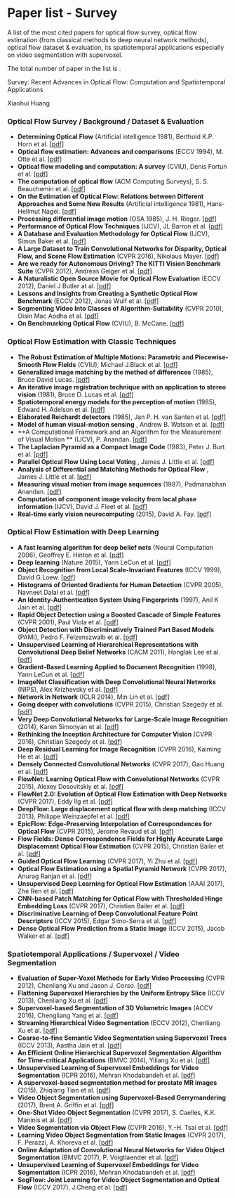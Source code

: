 # Paper list - Survey

A list of the most cited papers for optical flow survey, optical flow estimation (from classical methods to deep neural network methods), optical flow dataset & evaluation, its spatiotemporal applications especially on video segmentation with supervoxel.

The total number of paper in the list is .

Survey: Recent Advances in Optical Flow: Computation and Spatiotemporal Applications

Xiaohui Huang

### Optical Flow Survey / Background / Dataset & Evaluation
- **Determining Optical Flow** (Artificial intelligence 1981), Berthold K.P. Horn et al. [[pdf]](http://image.diku.dk/imagecanon/material/HornSchunckOptical_Flow.pdf)
- **Optical flow estimation: Advances and comparisons** (ECCV 1994), M. Otte et al. [[pdf]](https://link.springer.com/chapter/10.1007/3-540-57956-7_5)
- **Optical flow modeling and computation: A survey** (CVIU), Denis Fortun et al. [[pdf]](https://hal.inria.fr/hal-01104081v2/document)
- **The computation of optical flow** (ACM Computing Surveys), S. S. Beauchemin et al. [[pdf]](http://www.csd.uwo.ca/faculty/beau/PAPERS/acm-95.pdf)
- **On the Estimation of Optical Flow: Relations between Different Approaches and Some New Results** (Artificial intelligence 1981), Hans-Hellmut Nagel. [[pdf]](http://www-pequan.lip6.fr/~bereziat/cours/master/vision/papers/nagel87.pdf)
- **Processing differential image motion** (OSA 1985), J. H. Rieger. [[pdf]](https://www.osapublishing.org/josaa/abstract.cfm?uri=josaa-2-2-354)
- **Performance of Optical Flow Techniques** (IJCV), JL Barron et al. [[pdf]](http://www.cs.toronto.edu/~fleet/research/Papers/ijcv-94.pdf)
- **A Database and Evaluation Methodology for Optical Flow** (IJCV), Simon Baker et al. [[pdf]](http://static.cs.brown.edu/people/black/Papers/flowEval07.pdf)
- **A Large Dataset to Train Convolutional Networks for Disparity, Optical Flow, and Scene Flow Estimation** (CVPR 2016), Nikolaus Mayer. [[pdf]](https://arxiv.org/pdf/1512.02134.pdf)
- **Are we ready for Autonomous Driving? The KITTI Vision Benchmark Suite** (CVPR 2012),  Andreas Geiger et al. [[pdf]](http://www.cvlibs.net/publications/Geiger2012CVPR.pdf)
- **A Naturalistic Open Source Movie for Optical Flow Evaluation** (ECCV 2012), Daniel J Butler at al. [[pdf]](https://homes.cs.washington.edu/~djbutler/papers/ButlerECCV2012.pdf)
- **Lessons and Insights from Creating a Synthetic Optical Flow Benchmark** (ECCV 2012), Jonas Wulf et al. [[pdf]](http://files.is.tue.mpg.de/black/papers/WulffECCVws2012.pdf)
- **Segmenting Video Into Classes of Algorithm-Suitability** (CVPR 2010), Oisin Mac Aodha et al. [[pdf]](http://citeseerx.ist.psu.edu/viewdoc/download?doi=10.1.1.615.3634&rep=rep1&type=pdf)
- **On Benchmarking Optical Flow** (CVIU), B. McCane. [[pdf]](https://ac.els-cdn.com/S1077314201909300/1-s2.0-S1077314201909300-main.pdf?_tid=41e8248e-ca4c-11e7-abcf-00000aab0f6c&acdnat=1510781633_1ecc3afce772ba8afbb15fcf3705cabb)

### Optical Flow Estimation with Classic Techniques
- **The Robust Estimation of Multiple Motions: Parametric and Piecewise-Smooth Flow Fields** (CVIU), Michael J.Black et al. [[pdf]](http://cs.brown.edu/~black/Papers/cviu.63.1.1996.pdf)
- **Generalized image matching by the method of differences** (1985), Bruce David Lucas. [[pdf]](https://www.ri.cmu.edu/pub_files/pub4/lucas_bruce_d_1984_1/lucas_bruce_d_1984_1.pdf)
- **An iterative image registration technique with an application to stereo vision** (1981), Bruce D. Lucas et al. [[pdf]](https://www.ri.cmu.edu/pub_files/pub3/lucas_bruce_d_1981_2/lucas_bruce_d_1981_2.pdf)
- **Spatiotemporal energy models for the perception of motion** (1985), Edward H. Adelson et al. [[pdf]](http://persci.mit.edu/pub_pdfs/spatio85.pdf)
- **Elaborated Reichardt detectors** (1985), Jan P. H. van Santen et al. [[pdf]](http://cns.bu.edu/Profiles/Mingolla.html/cnsftp/pdf/vanSantenSperling1985EReichardt.pdf)
- **Model of human visual-motion sensing** , Andrew B. Watson et al. [[pdf]](https://www.osapublishing.org/DirectPDFAccess/906BD1FA-00E2-8F7B-8917C5DD77CC87E4_1949/josaa-2-2-322.pdf?da=1&id=1949&seq=0&mobile=no)
- **A Computational Framework and an Algorithm for the Measurement of Visual Motion ** (IJCV), P. Anandan. [[pdf]](http://www-pequan.lip6.fr/~bereziat/cours/master/vision/papers/anandan89.pdf)
- **The Laplacian Pyramid as a Compact Image Code** (1983), Peter J. Burt et al. [[pdf]](http://persci.mit.edu/pub_pdfs/pyramid83.pdf)
- **Parallel Optical Flow Using Local Voting** , James J. Little et al. [[pdf]](http://www.kyb.tuebingen.mpg.de/fileadmin/user_upload/files/publications/pdfs/pdf778.pdf)
- **Analysis of Differential and Matching Methods for Optical Flow** , James J. Little et al. [[pdf]](http://ieeexplore.ieee.org/stamp/stamp.jsp?arnumber=47107)
- **Measuring visual motion from image sequences** (1987), Padmanabhan Anandan. [[pdf]](https://web.cs.umass.edu/publication/docs/1987/UM-CS-1987-021.pdf)
- **Computation of component image velocity from local phase information** (IJCV), David J. Fleet et al. [[pdf]](https://link.springer.com/article/10.1007/BF00056772)
- **Real-time early vision neurocomputing** (2015), David A. Fay. [[pdf]](http://ieeexplore.ieee.org/stamp/stamp.jsp?arnumber=155250)

### Optical Flow Estimation with Deep Learning
- **A fast learning algorithm for deep belief nets** (Neural Computation 2006), Geoffrey E. Hinton et al. [[pdf]](https://www.cs.toronto.edu/~hinton/absps/fastnc.pdf)
- **Deep learning** (Nature 2015), Yann LeCun et al. [[pdf]](https://www.nature.com/articles/nature14539.pdf)
- **Object Recognition from Local Scale-Invariant Features** (ICCV 1999), David G.Loew. [[pdf]](http://www.cs.ubc.ca/~lowe/papers/iccv99.pdf)
- **Histograms of Oriented Gradients for Human Detection** (CVPR 2005), Navneet Dalal et al. [[pdf]](https://courses.engr.illinois.edu/ece420/fa2017/hog_for_human_detection.pdf)
- **An Identity-Authentication System Using Fingerprints** (1997), Anil K Jain et al. [[pdf]](http://ieeexplore.ieee.org/stamp/stamp.jsp?arnumber=628674)
- **Rapid Object Detection using a Boosted Cascade of Simple Features** (CVPR 2001), Paul Viola et al. [[pdf]](https://www.cs.cmu.edu/~efros/courses/LBMV07/Papers/viola-cvpr-01.pdf)
- **Object Detection with Discriminatively Trained Part Based Models** (PAMI), Pedro F. Felzenszwalb et al. [[pdf]](https://cs.brown.edu/~pff/papers/lsvm-pami.pdf)
- **Unsupervised Learning of Hierarchical Representations with Convolutional Deep Belief Networks** (CACM 2011), Honglak Lee et al. [[pdf]](https://www.cs.princeton.edu/~rajeshr/papers/cacm2011-researchHighlights-convDBN.pdf)
- **Gradient-Based Learning Applied to Document Recognition** (1998), Yann LeCun et al. [[pdf]](http://yann.lecun.com/exdb/publis/pdf/lecun-01a.pdf)
- **ImageNet Classification with Deep Convolutional Neural Networks** (NIPS), Alex Krizhevsky et al. [[pdf]](https://papers.nips.cc/paper/4824-imagenet-classification-with-deep-convolutional-neural-networks.pdf)
- **Network In Network** (ICLR 2014), Min Lin et al. [[pdf]](https://arxiv.org/pdf/1312.4400.pdf)
- **Going deeper with convolutions** (CVPR 2015), Christian Szegedy et al. [[pdf]](https://arxiv.org/pdf/1409.4842.pdf)
- **Very Deep Convolutional Networks for Large-Scale Image Recognition** (2014), Karen Simonyan et al. [[pdf]](https://arxiv.org/pdf/1409.1556.pdf)
- **Rethinking the Inception Architecture for Computer Vision** (CVPR 2016), Christian Szegedy et al. [[pdf]](https://arxiv.org/pdf/1512.00567.pdf)
- **Deep Residual Learning for Image Recognition** (CVPR 2016), Kaiming He et al. [[pdf]](https://www.cv-foundation.org/openaccess/content_cvpr_2016/papers/He_Deep_Residual_Learning_CVPR_2016_paper.pdf)
- **Densely Connected Convolutional Networks** (CVPR 2017), Gao Huang et al. [[pdf]](https://arxiv.org/pdf/1608.06993.pdf)
- **FlowNet: Learning Optical Flow with Convolutional Networks** (CVPR 2015), Alexey Dosovitskiy et al. [[pdf]](http://ieeexplore.ieee.org/stamp/stamp.jsp?arnumber=7410673)
- **FlowNet 2.0: Evolution of Optical Flow Estimation with Deep Networks** (CVPR 2017), Eddy Ilg et al. [[pdf]](https://arxiv.org/pdf/1612.01925.pdf)
- **DeepFlow: Large displacement optical flow with deep matching** (ICCV 2013), Philippe Weinzaepfel et al. [[pdf]](https://www.cv-foundation.org/openaccess/content_iccv_2013/papers/Weinzaepfel_DeepFlow_Large_Displacement_2013_ICCV_paper.pdf)
- **EpicFlow: Edge-Preserving Interpolation of Correspondences for Optical Flow** (CVPR 2015), Jerome Revaud et al. [[pdf]](https://arxiv.org/pdf/1501.02565.pdf)
- **Flow Fields: Dense Correspondence Fields for Highly Accurate Large Displacement Optical Flow Estimation** (CVPR 2015), Christian Bailer et al. [[pdf]](https://arxiv.org/pdf/1508.05151.pdf)
- **Guided Optical Flow Learning** (CVPR 2017), Yi Zhu et al. [[pdf]](https://arxiv.org/pdf/1702.02295.pdf)
- **Optical Flow Estimation using a Spatial Pyramid Network** (CVPR 2017), Anurag Ranjan et al. [[pdf]](https://arxiv.org/pdf/1611.00850.pdf)
- **Unsupervised Deep Learning for Optical Flow Estimation** (AAAI 2017), Zhe Ren et al. [[pdf]](https://aaai.org/ocs/index.php/AAAI/AAAI17/paper/view/14388/13940)
- **CNN-based Patch Matching for Optical Flow with Thresholded Hinge Embedding Loss** (CVPR 2017), Christian Bailer et al. [[pdf]](https://arxiv.org/pdf/1607.08064.pdf)
- **Discriminative Learning of Deep Convolutional Feature Point Descriptors** (ICCV 2015), Edgar Simo-Serra et al. [[pdf]](http://ieeexplore.ieee.org/stamp/stamp.jsp?arnumber=7410379)
- **Dense Optical Flow Prediction from a Static Image** (ICCV 2015), Jacob Walker et al. [[pdf]](http://ieeexplore.ieee.org/stamp/stamp.jsp?arnumber=7410638)

### Spatiotemporal Applications / Supervoxel / Video Segmentation
- **Evaluation of Super-Voxel Methods for Early Video Processing** (CVPR 2012), Chenliang Xu and Jason J. Corso. [[pdf]](https://www.cse.buffalo.edu//~jcorso/pubs/jcorso_CVPR2012_svx.pdf)
- **Flattening Supervoxel Hierarchies by the Uniform Entropy Slice** (ICCV 2013), Chenliang Xu et al. [[pdf]](https://www.cse.buffalo.edu//~jcorso/pubs/jcorso_ICCV2013_hieflat.pdf)
- **Supervoxel-based Segmentation of 3D Volumetric Images** (ACCV 2016), Chengliang Yang et al. [[pdf]](https://www.cise.ufl.edu/~cy2/pdf/0528.pdf)
- **Streaming Hierarchical Video Segmentation** (ECCV 2012), Chenliang Xu et al. [[pdf]](https://www.cse.buffalo.edu//~jcorso/pubs/jcorso_ECCV2012_streamgbh.pdf)
- **Coarse-to-fine Semantic Video Segmentation using Supervoxel Trees** (ICCV 2013), Aastha Jain et al. [[pdf]](http://ieeexplore.ieee.org/stamp/stamp.jsp?arnumber=6751342&tag=1)
- **An Efficient Online Hierarchical Supervoxel Segmentation Algorithm for Time-critical Applications** (BMVC 2014), Yiliang Xu et al. [[pdf]](http://www.bmva.org/bmvc/2014/files/paper129.pdf)
- **Unsupervised Learning of Supervoxel Embeddings for Video Segmentation** (ICPR 2016), Mehran Khodabandeh et al. [[pdf]](http://www.sfu.ca/~smuralid/papers/ICPR2016.pdf)
- **A supervoxel-based segmentation method for prostate MR images** (2015), Zhiqiang Tian et al. [[pdf]](https://www.ncbi.nlm.nih.gov/pmc/articles/PMC4736748/)
- **Video Object Segmentation using Supervoxel-Based Gerrymandering** (2017), Brent A. Griffin et al. [[pdf]](https://arxiv.org/pdf/1704.05165.pdf)
- **One-Shot Video Object Segmentation** (CVPR 2017), S. Caelles, K.K. Maninis et al. [[pdf]](http://openaccess.thecvf.com/content_cvpr_2017/papers/Caelles_One-Shot_Video_Object_CVPR_2017_paper.pdf)
- **Video Segmentation via Object Flow** (CVPR 2016), Y.-H. Tsai et al. [[pdf]](http://vllab1.ucmerced.edu/~ytsai/CVPR16/cvpr16_segmentation.pdf)
- **Learning Video Object Segmentation from Static Images** (CVPR 2017), F. Perazzi, A. Khoreva et al. [[pdf]](https://graphics.ethz.ch/~perazzif/masktrack/files/masktrack.pdf)
- **Online Adaptation of Convolutional Neural Networks for Video Object Segmentation** (BMVC 2017), P. Voigtlaender et al. [[pdf]](https://arxiv.org/pdf/1706.09364.pdf)
- **Unsupervised Learning of Supervoxel Embeddings for Video Segmentation** (ICPR 2016), Mehran Khodabandeh et al. [[pdf]](http://www.sfu.ca/~smuralid/papers/ICPR2016.pdf)
- **SegFlow: Joint Learning for Video Object Segmentation and Optical Flow** (ICCV 2017), J.Cheng et al. [[pdf]](https://arxiv.org/pdf/1709.06750.pdf)
